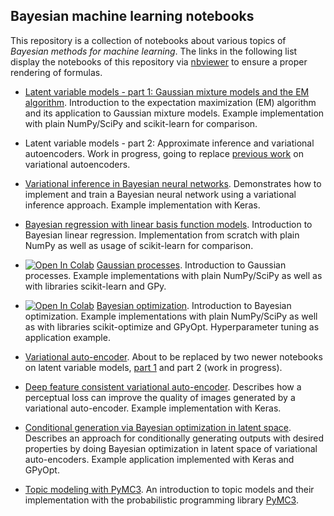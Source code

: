 ## Bayesian machine learning notebooks

This repository is a collection of notebooks about various topics of *Bayesian methods for machine learning*. The links in
the following list display the notebooks of this repository via [nbviewer](https://nbviewer.jupyter.org/) 
to ensure a proper rendering of formulas.


- [Latent variable models - part 1: Gaussian mixture models and the EM algorithm](https://nbviewer.jupyter.org/github/krasserm/bayesian-machine-learning/blob/master/latent_variable_models_part_1.ipynb).
  Introduction to the expectation maximization (EM) algorithm and its application to Gaussian mixture models. Example
  implementation with plain NumPy/SciPy and scikit-learn for comparison.

- Latent variable models - part 2: Approximate inference and variational autoencoders. Work in progress, going to replace 
  [previous work](variational_autoencoder.ipynb) on variational autoencoders.

- [Variational inference in Bayesian neural networks](https://nbviewer.jupyter.org/github/krasserm/bayesian-machine-learning/blob/master/bayesian_neural_networks.ipynb). Demonstrates how to 
  implement and train a Bayesian neural network using a variational inference approach. Example implementation with Keras. 

- [Bayesian regression with linear basis function models](https://nbviewer.jupyter.org/github/krasserm/bayesian-machine-learning/blob/master/bayesian_linear_regression.ipynb). Introduction to Bayesian
  linear regression. Implementation from scratch with plain NumPy as well as usage of scikit-learn for comparison.

- [![Open In Colab](https://colab.research.google.com/assets/colab-badge.svg)](https://colab.research.google.com/github/krasserm/bayesian-machine-learning/blob/master/gaussian_processes.ipynb)
  [Gaussian processes](https://nbviewer.jupyter.org/github/krasserm/bayesian-machine-learning/blob/master/gaussian_processes.ipynb). 
  Introduction to Gaussian processes. Example implementations with plain NumPy/SciPy as well as with libraries 
  scikit-learn and GPy. 

- [![Open In Colab](https://colab.research.google.com/assets/colab-badge.svg)](https://colab.research.google.com/github/krasserm/bayesian-machine-learning/blob/master/bayesian_optimization.ipynb)
  [Bayesian optimization](https://nbviewer.jupyter.org/github/krasserm/bayesian-machine-learning/blob/master/bayesian_optimization.ipynb). 
  Introduction to Bayesian optimization. Example implementations with plain NumPy/SciPy as well as with libraries 
  scikit-optimize and GPyOpt. Hyperparameter tuning as application example.  

- [Variational auto-encoder](variational_autoencoder.ipynb). About to be replaced by two newer notebooks on latent variable 
  models, [part 1](https://nbviewer.jupyter.org/github/krasserm/bayesian-machine-learning/blob/master/latent_variable_models_part_1.ipynb) and part 2 (work in progress). 

- [Deep feature consistent variational auto-encoder](https://nbviewer.jupyter.org/github/krasserm/bayesian-machine-learning/blob/master/variational_autoencoder_dfc.ipynb). 
  Describes how a perceptual loss can improve the quality of images generated by a variational auto-encoder. Example 
  implementation with Keras.  

- [Conditional generation via Bayesian optimization in latent space](https://nbviewer.jupyter.org/github/krasserm/bayesian-machine-learning/blob/master/variational_autoencoder_opt.ipynb). 
  Describes an approach for conditionally generating outputs with desired properties by doing Bayesian optimization in 
  latent space of variational auto-encoders. Example application implemented with Keras and GPyOpt.

- [Topic modeling with PyMC3](https://nbviewer.jupyter.org/github/krasserm/bayesian-machine-learning/blob/master/topic_modeling_pymc3.ipynb). 
  An introduction to topic models and their implementation with the probabilistic programming library [PyMC3](https://docs.pymc.io/).
